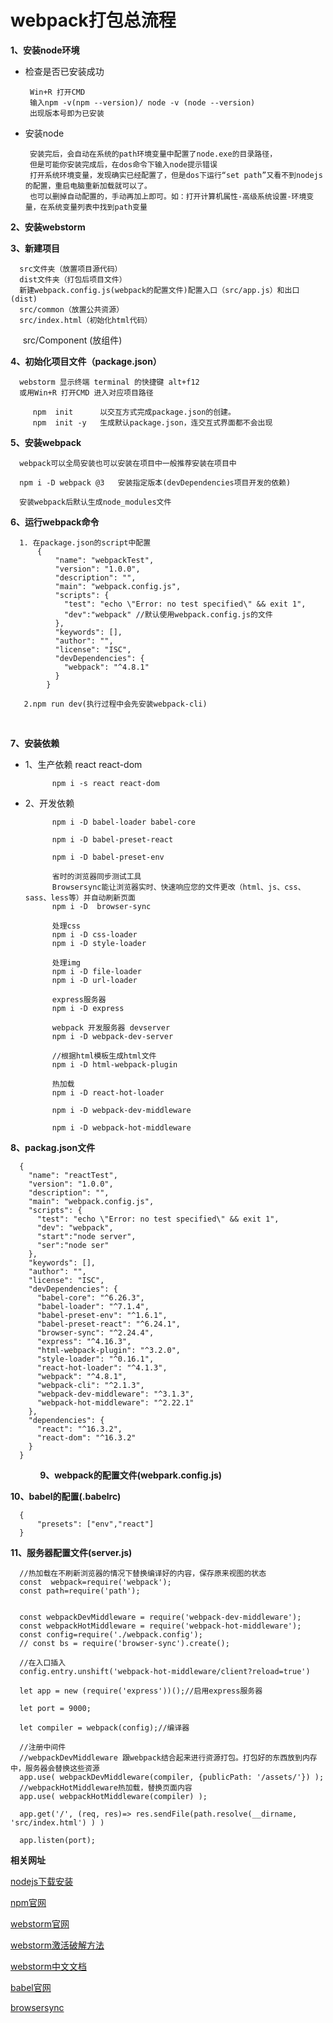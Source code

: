 
webpack打包总流程
=======

**1、安装node环境**
      
 * 检查是否已安装成功
 
        Win+R 打开CMD
        输入npm -v(npm --version)/ node -v (node --version)
        出现版本号即为已安装
      
 * 安装node
      
        安装完后，会自动在系统的path环境变量中配置了node.exe的目录路径，
        但是可能你安装完成后，在dos命令下输入node提示错误
        打开系统环境变量，发现确实已经配置了，但是dos下运行“set path”又看不到nodejs的配置，重启电脑重新加载就可以了。
        也可以删掉自动配置的，手动再加上即可。如：打开计算机属性-高级系统设置-环境变量，在系统变量列表中找到path变量
 
**2、安装webstorm**


**3、新建项目**

      src文件夹（放置项目源代码）
      dist文件夹（打包后项目文件）
      新建webpack.config.js(webpack的配置文件)配置入口（src/app.js）和出口(dist)
      src/common（放置公共资源）
      src/index.html（初始化html代码）
      src/Component (放组件)

**4、初始化项目文件（package.json）**
      
      webstorm 显示终端 terminal 的快捷键 alt+f12
      或用Win+R 打开CMD 进入对应项目路径
      
         npm  init      以交互方式完成package.json的创建。
         npm  init -y   生成默认package.json，连交互式界面都不会出现

**5、安装webpack**

      webpack可以全局安装也可以安装在项目中一般推荐安装在项目中
      
      npm i -D webpack @3   安装指定版本(devDependencies项目开发的依赖)
      
      安装webpack后默认生成node_modules文件

**6、运行webpack命令**
      
      1. 在package.json的script中配置
          {
              "name": "webpackTest",
              "version": "1.0.0",
              "description": "",
              "main": "webpack.config.js",
              "scripts": {
                "test": "echo \"Error: no test specified\" && exit 1",
                "dev":"webpack" //默认使用webpack.config.js的文件
              },
              "keywords": [],
              "author": "",
              "license": "ISC",
              "devDependencies": {
                "webpack": "^4.8.1"
              }
            }

       2.npm run dev(执行过程中会先安装webpack-cli)
       

**7、安装依赖**
      
* 1、生产依赖 react react-dom
            
            npm i -s react react-dom
            
* 2、开发依赖
  
            npm i -D babel-loader babel-core   

            npm i -D babel-preset-react

            npm i -D babel-preset-env 

            省时的浏览器同步测试工具
            Browsersync能让浏览器实时、快速响应您的文件更改（html、js、css、sass、less等）并自动刷新页面
            npm i -D  browser-sync

            处理css
            npm i -D css-loader
            npm i -D style-loader

            处理img
            npm i -D file-loader
            npm i -D url-loader

            express服务器
            npm i -D express

            webpack 开发服务器 devserver
            npm i -D webpack-dev-server

            //根据html模板生成html文件
            npm i -D html-webpack-plugin

            热加载
            npm i -D react-hot-loader

            npm i -D webpack-dev-middleware

            npm i -D webpack-hot-middleware

**8、packag.json文件**

      {
        "name": "reactTest",
        "version": "1.0.0",
        "description": "",
        "main": "webpack.config.js",
        "scripts": {
          "test": "echo \"Error: no test specified\" && exit 1",
          "dev": "webpack",
          "start":"node server",
          "ser":"node ser"
        },
        "keywords": [],
        "author": "",
        "license": "ISC",
        "devDependencies": {
          "babel-core": "^6.26.3",
          "babel-loader": "^7.1.4",
          "babel-preset-env": "^1.6.1",
          "babel-preset-react": "^6.24.1",
          "browser-sync": "^2.24.4",
          "express": "^4.16.3",
          "html-webpack-plugin": "^3.2.0",
          "style-loader": "^0.16.1",
          "react-hot-loader": "^4.1.3",
          "webpack": "^4.8.1",
          "webpack-cli": "^2.1.3",
          "webpack-dev-middleware": "^3.1.3",
          "webpack-hot-middleware": "^2.22.1"
        },
        "dependencies": {
          "react": "^16.3.2",
          "react-dom": "^16.3.2"
        }
      }       
            
**9、webpack的配置文件(webpark.config.js)**



**10、babel的配置(.babelrc)**
      
      {
          "presets": ["env","react"]
      }


**11、服务器配置文件(server.js)**


      //热加载在不刷新浏览器的情况下替换编译好的内容，保存原来视图的状态
      const  webpack=require('webpack');
      const path=require('path');


      const webpackDevMiddleware = require('webpack-dev-middleware');
      const webpackHotMiddleware = require('webpack-hot-middleware');
      const config=require('./webpack.config');
      // const bs = require('browser-sync').create();

      //在入口插入
      config.entry.unshift('webpack-hot-middleware/client?reload=true')

      let app = new (require('express'))();//启用express服务器

      let port = 9000;

      let compiler = webpack(config);//编译器

      //注册中间件
      //webpackDevMiddleware 跟webpack结合起来进行资源打包。打包好的东西放到内存中，服务器会替换这些资源
      app.use( webpackDevMiddleware(compiler, {publicPath: '/assets/'}) );
      //webpackHotMiddleware热加载，替换页面内容
      app.use( webpackHotMiddleware(compiler) );

      app.get('/', (req, res)=> res.sendFile(path.resolve(__dirname, 'src/index.html') ) )

      app.listen(port);













**相关网址**

[nodejs下载安装](https://nodejs.org/en/download/)

[npm官网](https://www.npmjs.com/)

[webstorm官网](http://www.jetbrains.com/webstorm/)

[webstorm激活破解方法](https://blog.csdn.net/voke_/article/details/76418116)

[webstorm中文文档](https://doc.webpack-china.org/concepts/)

[babel官网](http://babeljs.io/)

[browsersync](http://www.browsersync.cn/)
